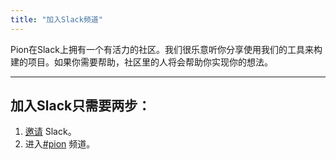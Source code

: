 ```yaml
---
title: "加入Slack频道"
---
```

Pion在Slack上拥有一个有活力的社区。我们很乐意听你分享使用我们的工具来构建的项目。如果你需要帮助，社区里的人将会帮助你实现你的想法。

----

## 加入Slack只需要两步：

1. [邀请](https://invite.slack.golangbridge.org/) Slack。
2. 进入[#pion](http://gophers.slack.com/messages/pion) 频道。
